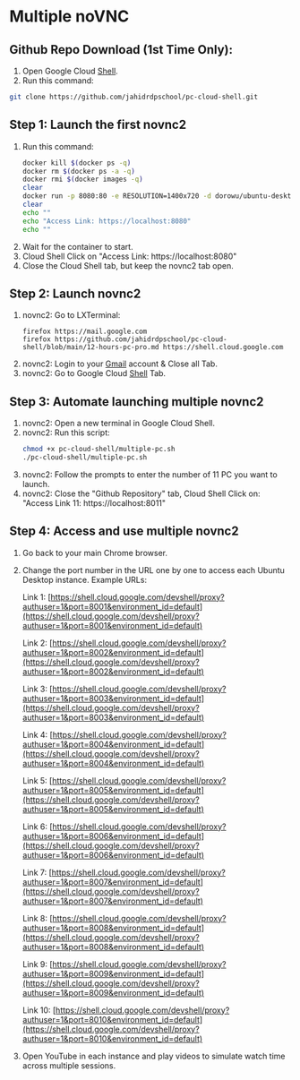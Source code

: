   # Multiple noVNC

## Github Repo Download (1st Time Only):

  1. Open Google Cloud [Shell](https://shell.cloud.google.com/?hl=en_US&fromcloudshell=true&show=terminal&authuser=1).
  2. Run this command:
```bash
git clone https://github.com/jahidrdpschool/pc-cloud-shell.git
```

  ## Step 1: Launch the first novnc2

  1. Run this command:
      ```bash
      docker kill $(docker ps -q)
      docker rm $(docker ps -a -q)
      docker rmi $(docker images -q)
      clear
      docker run -p 8080:80 -e RESOLUTION=1400x720 -d dorowu/ubuntu-desktop-lxde-vnc
      clear
      echo ""
      echo "Access Link: https://localhost:8080"
      echo ""
      ```
  2. Wait for the container to start.
  3. Cloud Shell Click on "Access Link: https://localhost:8080"
  4. Close the Cloud Shell tab, but keep the novnc2 tab open.

  ## Step 2: Launch novnc2

  1. novnc2: Go to LXTerminal:
      ```
      firefox https://mail.google.com
      firefox https://github.com/jahidrdpschool/pc-cloud-shell/blob/main/12-hours-pc-pro.md https://shell.cloud.google.com

      ```
  1. novnc2: Login to your [Gmail](https://mail.google.com) account & Close all Tab.
  2. novnc2: Go to Google Cloud [Shell](https://shell.cloud.google.com) Tab.

  ## Step 3: Automate launching multiple novnc2
  1. novnc2: Open a new terminal in Google Cloud Shell.
  2. novnc2: Run this script:
      ```bash
      chmod +x pc-cloud-shell/multiple-pc.sh
      ./pc-cloud-shell/multiple-pc.sh
      ```
  3. novnc2: Follow the prompts to enter the number of 11 PC you want to launch.
  4. novnc2: Close the "Github Repository" tab, Cloud Shell Click on: "Access Link 11: https://localhost:8011"


  ## Step 4: Access and use multiple novnc2
  1. Go back to your main Chrome browser.
  2. Change the port number in the URL one by one to access each Ubuntu Desktop instance.
     Example URLs:

      Link 1: [https://shell.cloud.google.com/devshell/proxy?authuser=1&port=8001&environment_id=default](https://shell.cloud.google.com/devshell/proxy?authuser=1&port=8001&environment_id=default)

      Link 2: [https://shell.cloud.google.com/devshell/proxy?authuser=1&port=8002&environment_id=default](https://shell.cloud.google.com/devshell/proxy?authuser=1&port=8002&environment_id=default)

      Link 3: [https://shell.cloud.google.com/devshell/proxy?authuser=1&port=8003&environment_id=default](https://shell.cloud.google.com/devshell/proxy?authuser=1&port=8003&environment_id=default)

      Link 4: [https://shell.cloud.google.com/devshell/proxy?authuser=1&port=8004&environment_id=default](https://shell.cloud.google.com/devshell/proxy?authuser=1&port=8004&environment_id=default)

      Link 5: [https://shell.cloud.google.com/devshell/proxy?authuser=1&port=8005&environment_id=default](https://shell.cloud.google.com/devshell/proxy?authuser=1&port=8005&environment_id=default)

      Link 6: [https://shell.cloud.google.com/devshell/proxy?authuser=1&port=8006&environment_id=default](https://shell.cloud.google.com/devshell/proxy?authuser=1&port=8006&environment_id=default)

      Link 7: [https://shell.cloud.google.com/devshell/proxy?authuser=1&port=8007&environment_id=default](https://shell.cloud.google.com/devshell/proxy?authuser=1&port=8007&environment_id=default)

      Link 8: [https://shell.cloud.google.com/devshell/proxy?authuser=1&port=8008&environment_id=default](https://shell.cloud.google.com/devshell/proxy?authuser=1&port=8008&environment_id=default)

      Link 9: [https://shell.cloud.google.com/devshell/proxy?authuser=1&port=8009&environment_id=default](https://shell.cloud.google.com/devshell/proxy?authuser=1&port=8009&environment_id=default)

      Link 10: [https://shell.cloud.google.com/devshell/proxy?authuser=1&port=8010&environment_id=default](https://shell.cloud.google.com/devshell/proxy?authuser=1&port=8010&environment_id=default)

  3. Open YouTube in each instance and play videos to simulate watch time across multiple sessions.

